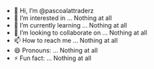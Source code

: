 - 👋 Hi, I’m @pascoalattraderz
- 👀 I’m interested in ... Nothing at all
- 🌱 I’m currently learning ... Nothing at all
- 💞️ I’m looking to collaborate on ... Nothing at all
- 📫 How to reach me ... Nothing at all
- 😄 Pronouns: ... Nothing at all
- ⚡ Fun fact: ... Nothing at all

<!---
pascoalattraderz/pascoalattraderz is a ✨ special ✨ repository because its `README.md` (this file) appears on your GitHub profile.
You can click the Preview link to take a look at your changes.
--->

